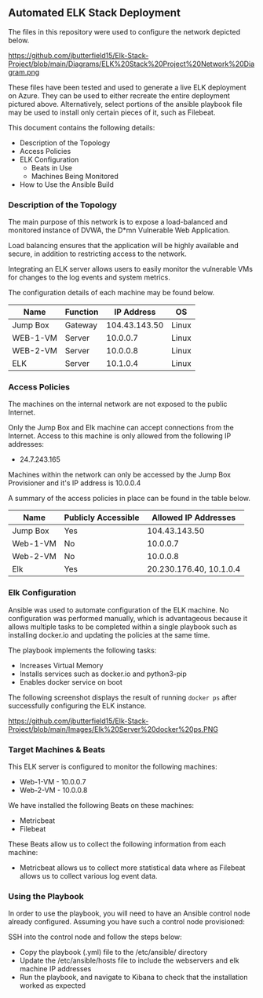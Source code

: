 ## Automated ELK Stack Deployment

The files in this repository were used to configure the network depicted below.

https://github.com/jbutterfield15/Elk-Stack-Project/blob/main/Diagrams/ELK%20Stack%20Project%20Network%20Diagram.png

These files have been tested and used to generate a live ELK deployment on Azure. They can be used to either recreate the entire deployment pictured above. Alternatively, select portions of the ansible playbook file may be used to install only certain pieces of it, such as Filebeat.

This document contains the following details:
- Description of the Topology
- Access Policies
- ELK Configuration
  - Beats in Use
  - Machines Being Monitored
- How to Use the Ansible Build


### Description of the Topology

The main purpose of this network is to expose a load-balanced and monitored instance of DVWA, the D*mn Vulnerable Web Application.

Load balancing ensures that the application will be highly available and secure, in addition to restricting access to the network.

Integrating an ELK server allows users to easily monitor the vulnerable VMs for changes to the log events and system metrics.

The configuration details of each machine may be found below.

| Name     | Function | IP Address    |	OS      |
|----------|----------|---------------|---------|
| Jump Box | Gateway  | 104.43.143.50 |Linux    |
| WEB-1-VM | Server   | 10.0.0.7      |Linux    |
| WEB-2-VM | Server   | 10.0.0.8      |Linux    |
| ELK      | Server   | 10.1.0.4      |Linux    |

### Access Policies

The machines on the internal network are not exposed to the public Internet. 

Only the Jump Box and Elk machine can accept connections from the Internet. Access to this machine is only allowed from the following IP addresses:
- 24.7.243.165

Machines within the network can only be accessed by the Jump Box Provisioner and it's IP address is 10.0.0.4

A summary of the access policies in place can be found in the table below.

| Name     | Publicly Accessible | Allowed IP Addresses  |
|----------|---------------------|-----------------------|
| Jump Box | Yes                 |104.43.143.50          |
| Web-1-VM | No                  |10.0.0.7               |
| Web-2-VM | No                  |10.0.0.8               |
| Elk      | Yes                 |20.230.176.40, 10.1.0.4|

### Elk Configuration

Ansible was used to automate configuration of the ELK machine. No configuration was performed manually, which is advantageous because it allows multiple tasks to be completed within a single playbook such as installing docker.io and updating the policies at the same time. 

The playbook implements the following tasks:
- Increases Virtual Memory
- Installs services such as docker.io and python3-pip
- Enables docker service on boot

The following screenshot displays the result of running `docker ps` after successfully configuring the ELK instance.

https://github.com/jbutterfield15/Elk-Stack-Project/blob/main/Images/Elk%20Server%20docker%20ps.PNG

### Target Machines & Beats
This ELK server is configured to monitor the following machines:
- Web-1-VM - 10.0.0.7
- Web-2-VM - 10.0.0.8

We have installed the following Beats on these machines:
- Metricbeat
- Filebeat

These Beats allow us to collect the following information from each machine:
- Metricbeat allows us to collect more statistical data where as Filebeat allows us to collect various log event data. 

### Using the Playbook
In order to use the playbook, you will need to have an Ansible control node already configured. Assuming you have such a control node provisioned: 

SSH into the control node and follow the steps below:
- Copy the playbook (.yml) file to the /etc/ansible/ directory
- Update the /etc/ansible/hosts file to include the webservers and elk machine IP addresses
- Run the playbook, and navigate to Kibana to check that the installation worked as expected
